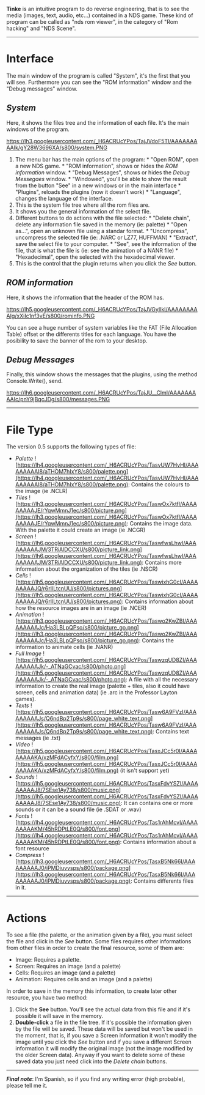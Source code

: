 **Tinke** is an intuitive program to do reverse engineering, that is to see the media (images, text, audio, etc...) contained in a NDS game. These kind of program can be called as "nds rom viewer", in the category of "Rom hacking" and "NDS Scene".


---


# Interface #

The main window of the program is called "System", it's the first that you will see. Furthermore you can see the "ROM information" window and the "Debug messages" window.

## _System_ ##

Here, it shows the files tree and the information of each file. It's the main windows of the program.

https://lh3.googleusercontent.com/_H6ACRUcYPos/TajJVdoF5TI/AAAAAAAAAIk/gY28W3696XA/s800/system.PNG

  1. The menu bar has the main options of the program:
    * "Open ROM", open a new NDS game.
    * "ROM information", shows or hides the _ROM information_ window.
    * "Debug Messages", shows or hides the _Debug Messegaes_ window.
    * "Windowed", you'll be able to show the result from the button "See" in a new windows or in the main interface
    * "Plugins", reloads the plugins (now it doesn't work)
    * "Language", changes the language of the interface.
  1. This is the system file tree where all the rom files are.
  1. It shows you the general information of the select file.
  1. Different buttons to do actions with the file selected:
    * "Delete chain", delete any information file saved in the memory (ie: palette)
    * "Open as...", open an unknown file using a standar format.
    * "Uncompress", uncompress the selected file (ie: .NARC or LZ77, HUFFMAN)
    * "Extract", save the select file to your computer.
    * "See", see the information of the file, that is what the file is (ie: see the animation of a NANR file)
    * "Hexadecimal", open the selected with the hexadecimal viewer.
  1. This is the control that the plugin returns when you click the _See_ button.


## _ROM information_ ##

Here, it shows the information that the header of the ROM has.

https://lh5.googleusercontent.com/_H6ACRUcYPos/TajJVGyIlkI/AAAAAAAAAIg/xXiIc1nf3vE/s800/rominfo.PNG

You can see a huge number of system variables like the FAT (File Allocation Table) offset or the differents titles for each language. You have the posibility to save the banner of the rom to your desktop.

## _Debug Messages_ ##

Finally, this window shows the messages that the plugins, using the method Console.Write(), send.

https://lh6.googleusercontent.com/_H6ACRUcYPos/TajJU__ClmI/AAAAAAAAAIc/pnY9jBqcJDg/s800/messages.PNG


---


# File Type #

The version 0.5 supports the following types of file:

  * _Palette_ ![https://lh4.googleusercontent.com/_H6ACRUcYPos/TasvUW7HvHI/AAAAAAAAAI8/aTHOM7hIxY8/s800/palette.png](https://lh4.googleusercontent.com/_H6ACRUcYPos/TasvUW7HvHI/AAAAAAAAAI8/aTHOM7hIxY8/s800/palette.png): Contains the colours to the image (ie .NCLR)
  * _Tiles_ ![https://lh3.googleusercontent.com/_H6ACRUcYPos/TaswOx7ktfI/AAAAAAAAAJE/rYqwMmnJ1ec/s800/picture.png](https://lh3.googleusercontent.com/_H6ACRUcYPos/TaswOx7ktfI/AAAAAAAAAJE/rYqwMmnJ1ec/s800/picture.png): Contains the image data. With the palette it could create an image (ie .NCGR)
  * _Screen_ ![https://lh6.googleusercontent.com/_H6ACRUcYPos/TaswfwsLhwI/AAAAAAAAAJM/3TRiAlDCCXU/s800/picture_link.png](https://lh6.googleusercontent.com/_H6ACRUcYPos/TaswfwsLhwI/AAAAAAAAAJM/3TRiAlDCCXU/s800/picture_link.png): Contains more information about the organization of the tiles (ie .NSCR)
  * _Cells_ ![https://lh5.googleusercontent.com/_H6ACRUcYPos/TaswixhG0cI/AAAAAAAAAJQ/r6rIlLtcnUU/s800/pictures.png](https://lh5.googleusercontent.com/_H6ACRUcYPos/TaswixhG0cI/AAAAAAAAAJQ/r6rIlLtcnUU/s800/pictures.png): Contains information about how the resource images are in an image (ie .NCER)
  * _Animation_ ![https://lh3.googleusercontent.com/_H6ACRUcYPos/Taswo2KwZBI/AAAAAAAAAJc/Ha3LBLpQPso/s800/picture_go.png](https://lh3.googleusercontent.com/_H6ACRUcYPos/Taswo2KwZBI/AAAAAAAAAJc/Ha3LBLpQPso/s800/picture_go.png): Contains the information to animate cells (ie .NANR)
  * _Full Image_ ![https://lh5.googleusercontent.com/_H6ACRUcYPos/TaswzqUD8ZI/AAAAAAAAAJk/-_ATNaGCvac/s800/photo.png](https://lh5.googleusercontent.com/_H6ACRUcYPos/TaswzqUD8ZI/AAAAAAAAAJk/-_ATNaGCvac/s800/photo.png): A file with all the necessary information to create the real image (palette + tiles, also it could have screen, cells and animation data) (ie .arc in the Professor Layton games).
  * _Texts_ ![https://lh5.googleusercontent.com/_H6ACRUcYPos/Tasw6A9FVzI/AAAAAAAAAJs/Q6ndBp2Tp9s/s800/page_white_text.png](https://lh5.googleusercontent.com/_H6ACRUcYPos/Tasw6A9FVzI/AAAAAAAAAJs/Q6ndBp2Tp9s/s800/page_white_text.png): Contains text messages (ie .txt)
  * _Video_ ![https://lh5.googleusercontent.com/_H6ACRUcYPos/TasxJCc5r0I/AAAAAAAAAKA/xzMFdACyfxY/s800/film.png](https://lh5.googleusercontent.com/_H6ACRUcYPos/TasxJCc5r0I/AAAAAAAAAKA/xzMFdACyfxY/s800/film.png) (it isn't support yet)
  * _Sounds_ ![https://lh5.googleusercontent.com/_H6ACRUcYPos/TasxFdvYSZI/AAAAAAAAAJ8/7SEse1Ay738/s800/music.png](https://lh5.googleusercontent.com/_H6ACRUcYPos/TasxFdvYSZI/AAAAAAAAAJ8/7SEse1Ay738/s800/music.png): It can contains one or more sounds or it can be a sound file (ie .SDAT or .wav)
  * _Fonts_ ![https://lh4.googleusercontent.com/_H6ACRUcYPos/Tas1rAhMcvI/AAAAAAAAAKM/45hRDPtLE0Q/s800/font.png](https://lh4.googleusercontent.com/_H6ACRUcYPos/Tas1rAhMcvI/AAAAAAAAAKM/45hRDPtLE0Q/s800/font.png): Contains information about a font resource
  * _Compress_ ![https://lh3.googleusercontent.com/_H6ACRUcYPos/TasxB5Nk66I/AAAAAAAAAJ0/iPMDiuvvsps/s800/package.png](https://lh3.googleusercontent.com/_H6ACRUcYPos/TasxB5Nk66I/AAAAAAAAAJ0/iPMDiuvvsps/s800/package.png): Contains differents files in it.


---


# Actions #

To see a file (the palette, or the animation given by a file), you must select the file and click in the _See_ button. Some files requires other informations from other files in order to create the final resource, some of them are:
  * Image: Requires a palette.
  * Screen: Requires an image (and a palette)
  * Cells: Requires an image (and a palette)
  * Animation: Requires cells and an image (and a palette)

In order to save in the memory this information, to create later other resource, you have two method:
  1. Click the **See** button. You'll see the actual data from this file and if it's possible it will save in the memory.
  1. **Double-click** a file in the file tree. If it's possible the information given by the file will be saved.
These data will be saved but won't be used in the moment, that is, if you save a Screen information it won't modify the image until you click the _See_ button and if you save a different Screen information it will modify the original image (not the image modified by the older Screen data).
Anyway if you want to delete some of these saved data you just need click into the _Delete chain_ buttons.


---

**_Final note_**: I'm Spanish, so if you find any writing error (high probable), please tell me it.